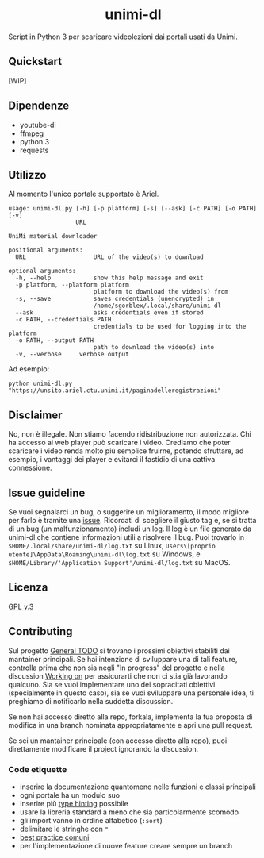 <div align="center">
  <h1>unimi-dl</h1>
</div>

Script in Python 3 per scaricare videolezioni dai portali usati da Unimi.

## Quickstart
[WIP]


## Dipendenze
- youtube-dl
- ffmpeg
- python 3
- requests


## Utilizzo
Al momento l'unico portale supportato è Ariel.

```
usage: unimi-dl.py [-h] [-p platform] [-s] [--ask] [-c PATH] [-o PATH] [-v]
                   URL

UniMi material downloader

positional arguments:
  URL                   URL of the video(s) to download

optional arguments:
  -h, --help            show this help message and exit
  -p platform, --platform platform
                        platform to download the video(s) from
  -s, --save            saves credentials (unencrypted) in
                        /home/sgorblex/.local/share/unimi-dl
  --ask                 asks credentials even if stored
  -c PATH, --credentials PATH
                        credentials to be used for logging into the platform
  -o PATH, --output PATH
                        path to download the video(s) into
  -v, --verbose		verbose output
```

Ad esempio:
```
python unimi-dl.py "https://unsito.ariel.ctu.unimi.it/paginadelleregistrazioni"
```


## Disclaimer
No, non è illegale. Non stiamo facendo ridistribuzione non autorizzata. Chi ha accesso ai web player può scaricare i video. Crediamo che poter scaricare i video renda molto più semplice fruirne, potendo sfruttare, ad esempio, i vantaggi dei player e evitarci il fastidio di una cattiva connessione.


## Issue guideline
Se vuoi segnalarci un bug, o suggerire un miglioramento, il modo migliore per farlo è tramite una [issue](https://github.com/aclerici-unimi/unimi-dl/issues/new/choose). Ricordati di scegliere il giusto tag e, se si tratta di un bug (un malfunzionamento) includi un log. Il log è un file generato da unimi-dl che contiene informazioni utili a risolvere il bug. Puoi trovarlo in `$HOME/.local/share/unimi-dl/log.txt` su Linux, `Users\[proprio utente]\AppData\Roaming\unimi-dl\log.txt` su Windows, e `$HOME/Library/'Application Support'/unimi-dl/log.txt` su MacOS.


## Licenza
[GPL v.3](https://www.gnu.org/licenses/gpl-3.0.en.html)


## Contributing
Sul progetto [General TODO] si trovano i prossimi obiettivi stabiliti dai mantainer principali. Se hai intenzione di sviluppare una di tali feature, controlla prima che non sia negli "In progress" del progetto e nella discussion [Working on] per assicurarti che non ci stia già lavorando qualcuno. Sia se vuoi implementare uno dei sopracitati obiettivi (specialmente in questo caso), sia se vuoi sviluppare una personale idea, ti preghiamo di notificarlo nella suddetta discussion.

Se non hai accesso diretto alla repo, forkala, implementa la tua proposta di modifica in una branch nominata appropriatamente e apri una pull request.

Se sei un mantainer principale (con accesso diretto alla repo), puoi direttamente modificare il project ignorando la discussion.

[Working on]: https://github.com/aclerici-unimi/unimi-dl/discussions/categories/working-on
[General TODO]: https://github.com/aclerici-unimi/unimi-dl/projects/1


### Code etiquette
- inserire la documentazione quantomeno nelle funzioni e classi principali
- ogni portale ha un modulo suo
- inserire più [type hinting] possibile
- usare la libreria standard a meno che sia particolarmente scomodo
- gli import vanno in ordine alfabetico (`:sort`)
- delimitare le stringhe con `"`
- [best practice comuni]
- per l'implementazione di nuove feature creare sempre un branch

[type hinting]: https://realpython.com/lessons/type-hinting/
[best practice comuni]: https://github.com/naming-convention/naming-convention-guides/tree/master/python
